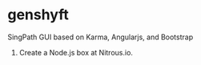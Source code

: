 genshyft
========

SingPath GUI based on Karma, Angularjs, and Bootstrap

1. Create a Node.js box at Nitrous.io.


